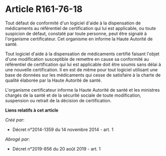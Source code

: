 # Article R161-76-18

Tout défaut de conformité d'un logiciel d'aide à la dispensation de médicaments au référentiel de certification qui lui est
applicable, ou toute suspicion de défaut, constaté par toute personne, peut être signalé à l'organisme certificateur. Cet
organisme en informe la Haute Autorité de santé. 

Tout logiciel d'aide à la dispensation de médicaments certifié faisant l'objet d'une modification susceptible de remettre en
cause sa conformité au référentiel de certification qui lui est applicable doit être soumis sans délai à une nouvelle
certification. Il en est de même pour tout logiciel utilisant une base de données sur les médicaments qui cesse de satisfaire
à la charte de qualité élaborée par la Haute Autorité de santé. 

L'organisme certificateur informe la Haute Autorité de santé et les ministres chargés de la santé et de la sécurité sociale
de toute modification, suspension ou retrait de la décision de certification.

**Liens relatifs à cet article**

_Créé par_:

  - Décret n°2014-1359 du 14 novembre 2014 - art. 1

_Abrogé par_:

  - Décret n°2019-856 du 20 août 2019 - art. 1
